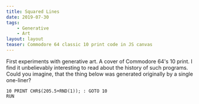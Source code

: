 ```yaml
---
title: Squared Lines
date: 2019-07-30
tags:
    - Generative
    - Art
layout: layout
teaser: Commodore 64 classic 10 print code in JS canvas
---
```


First experiments with generative art. A cover of Commodore 64's 10 print. I find it unbelievably interesting to read about the history of such programs. Could you imagine, that the thing below was generated originally by a single one-liner?

```
10 PRINT CHR$(205.5+RND(1)); : GOTO 10
RUN
```

<canvas></canvas>

<script>
var canvas = document.querySelector("canvas");
var context = canvas.getContext("2d");

var size = 300;
var step = 10;
var dpr = window.devicePixelRatio;
canvas.width = size;
canvas.height = size;
context.scale(1, 1);

context.lineCap = "square";
context.width = 2;

function draw(x, y, width, height) {
	var leftToRight = Math.random() >= 0.5;

	if(leftToRight) {
		context.moveTo(x, y);
		context.lineTo(x + width, y + height);
	} else {
		context.moveTo(x + width, y);
		context.lineTo(x, y + height);
	}
	context.stroke();
}

for (var x = 0; x < size; x+= step) {
	for (var y = 0; y < size; y += step) {
		draw(x, y, step, step)
	}
}
</script>
